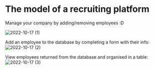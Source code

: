 # The model of a recruiting platform
Manage your company by adding/removing employees :D

![2022-10-17 (1)](https://user-images.githubusercontent.com/91996303/196224180-9171e95e-834c-4b94-80f8-ca1e5ea3a53d.png)

Add an employee to the database by completing a form with their info:
![2022-10-17 (2)](https://user-images.githubusercontent.com/91996303/196224601-55c6a374-3664-4772-84dd-e6067b009d9d.png)

View employees returned from the database and organised in a table:
![2022-10-17 (3)](https://user-images.githubusercontent.com/91996303/196224894-e797a056-0c7b-4d8b-ac88-e4e5c45b7744.png)

